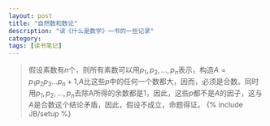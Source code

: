 ```yaml
---
layout: post
title: "自然数和数论"
description: "读《什么是数学》一书的一些记录"
category:
tags: [读书笔记]
---
```


 > 假设素数有$n$个，则所有素数可以用$p_1,p_2,...,p_n$表示，构造$A=p_1p_2p_3...p_n+1$,$A$比这些$p$中的任何一个数都大，因而，必须是合数。同时用$p_1,p_2,...,p_n$去除A所得的余数都是$1$，因此，这些$p$都不是$A$的因子，这与$A$是合数这个结论矛盾，因此，假设不成立，命题得证。
{% include JB/setup %}
